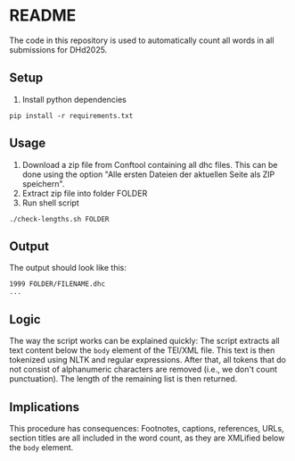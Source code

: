 # README

The code in this repository is used to automatically count all words in all submissions for DHd2025. 


## Setup

1. Install python dependencies
```
pip install -r requirements.txt
```

## Usage

1. Download a zip file from Conftool containing all dhc files. This can be done using the option "Alle ersten Dateien der aktuellen Seite als ZIP speichern".
2. Extract zip file into folder FOLDER
3. Run shell script
```
./check-lengths.sh FOLDER
```

## Output

The output should look like this:
```
1999 FOLDER/FILENAME.dhc
...
```

## Logic
The way the script works can be explained quickly: The script extracts all text content below the `body` element of the TEI/XML file. This text is then tokenized using NLTK and regular expressions. After that, all tokens that do not consist of alphanumeric characters are removed (i.e., we don't count punctuation). The length of the remaining list is then returned.

## Implications
This procedure has consequences: Footnotes, captions, references, URLs, section titles are all included in the word count, as they are XMLified below the `body` element. 
